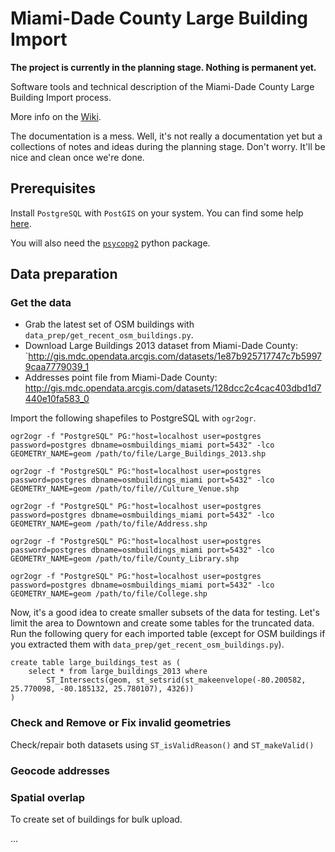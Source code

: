 # Miami-Dade County Large Building Import

**The project is currently in the planning stage. Nothing is permanent yet.**

Software tools and technical description of the Miami-Dade County Large Building Import process.

More info on the [Wiki](http://wiki.openstreetmap.org/wiki/Miami-Dade_County_Large_Building_Import).

The documentation is a mess. Well, it's not really a documentation yet but a collections of notes and ideas during the planning stage. Don't worry. It'll be nice and clean once we're done.

## Prerequisites 

Install `PostgreSQL` with `PostGIS` on your system. You can find some help [here](http://wiki.openstreetmap.org/wiki/PostGIS/Installation#).

You will also need the [`psycopg2`](http://initd.org/psycopg/docs/install.html#install-from-package) python package.

## Data preparation

### Get the data

- Grab the latest set of OSM buildings with `data_prep/get_recent_osm_buildings.py`.
- Download Large Buildings 2013 dataset from Miami-Dade County: `http://gis.mdc.opendata.arcgis.com/datasets/1e87b925717747c7b59979caa7779039_1
- Addresses point file from Miami-Dade County: http://gis.mdc.opendata.arcgis.com/datasets/128dcc2c4cac403dbd1d7440e10fa583_0

Import the following shapefiles to PostgreSQL with `ogr2ogr`.

```
ogr2ogr -f "PostgreSQL" PG:"host=localhost user=postgres password=postgres dbname=osmbuildings_miami port=5432" -lco GEOMETRY_NAME=geom /path/to/file/Large_Buildings_2013.shp

ogr2ogr -f "PostgreSQL" PG:"host=localhost user=postgres password=postgres dbname=osmbuildings_miami port=5432" -lco GEOMETRY_NAME=geom /path/to/file//Culture_Venue.shp

ogr2ogr -f "PostgreSQL" PG:"host=localhost user=postgres password=postgres dbname=osmbuildings_miami port=5432" -lco GEOMETRY_NAME=geom /path/to/file/Address.shp

ogr2ogr -f "PostgreSQL" PG:"host=localhost user=postgres password=postgres dbname=osmbuildings_miami port=5432" -lco GEOMETRY_NAME=geom /path/to/file/County_Library.shp

ogr2ogr -f "PostgreSQL" PG:"host=localhost user=postgres password=postgres dbname=osmbuildings_miami port=5432" -lco GEOMETRY_NAME=geom /path/to/file/College.shp
```

Now, it's a good idea to create smaller subsets of the data for testing. Let's limit the area to Downtown and create some tables for the truncated data.
Run the following query for each imported table (except for OSM buildings if you extracted them with `data_prep/get_recent_osm_buildings.py`).

```sqlgeomfield
create table large_buildings_test as (
	select * from large_buildings_2013 where
		ST_Intersects(geom, st_setsrid(st_makeenvelope(-80.200582, 25.770098, -80.185132, 25.780107), 4326))
)
```
### Check and Remove or Fix invalid geometries

Check/repair both datasets using `ST_isValidReason()` and `ST_makeValid()`

### Geocode addresses

### Spatial overlap

To create set of buildings for bulk upload.

...

